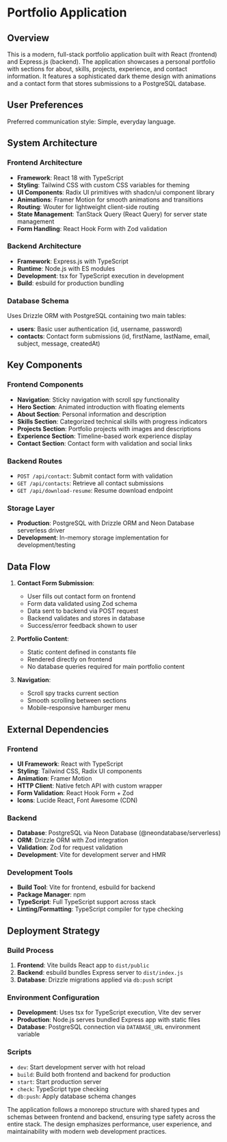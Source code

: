 # Portfolio Application

## Overview

This is a modern, full-stack portfolio application built with React (frontend) and Express.js (backend). The application showcases a personal portfolio with sections for about, skills, projects, experience, and contact information. It features a sophisticated dark theme design with animations and a contact form that stores submissions to a PostgreSQL database.

## User Preferences

Preferred communication style: Simple, everyday language.

## System Architecture

### Frontend Architecture
- **Framework**: React 18 with TypeScript
- **Styling**: Tailwind CSS with custom CSS variables for theming
- **UI Components**: Radix UI primitives with shadcn/ui component library
- **Animations**: Framer Motion for smooth animations and transitions
- **Routing**: Wouter for lightweight client-side routing
- **State Management**: TanStack Query (React Query) for server state management
- **Form Handling**: React Hook Form with Zod validation

### Backend Architecture
- **Framework**: Express.js with TypeScript
- **Runtime**: Node.js with ES modules
- **Development**: tsx for TypeScript execution in development
- **Build**: esbuild for production bundling

### Database Schema
Uses Drizzle ORM with PostgreSQL containing two main tables:
- **users**: Basic user authentication (id, username, password)
- **contacts**: Contact form submissions (id, firstName, lastName, email, subject, message, createdAt)

## Key Components

### Frontend Components
- **Navigation**: Sticky navigation with scroll spy functionality
- **Hero Section**: Animated introduction with floating elements
- **About Section**: Personal information and description
- **Skills Section**: Categorized technical skills with progress indicators
- **Projects Section**: Portfolio projects with images and descriptions
- **Experience Section**: Timeline-based work experience display
- **Contact Section**: Contact form with validation and social links

### Backend Routes
- `POST /api/contact`: Submit contact form with validation
- `GET /api/contacts`: Retrieve all contact submissions
- `GET /api/download-resume`: Resume download endpoint

### Storage Layer
- **Production**: PostgreSQL with Drizzle ORM and Neon Database serverless driver
- **Development**: In-memory storage implementation for development/testing

## Data Flow

1. **Contact Form Submission**:
   - User fills out contact form on frontend
   - Form data validated using Zod schema
   - Data sent to backend via POST request
   - Backend validates and stores in database
   - Success/error feedback shown to user

2. **Portfolio Content**:
   - Static content defined in constants file
   - Rendered directly on frontend
   - No database queries required for main portfolio content

3. **Navigation**:
   - Scroll spy tracks current section
   - Smooth scrolling between sections
   - Mobile-responsive hamburger menu

## External Dependencies

### Frontend
- **UI Framework**: React with TypeScript
- **Styling**: Tailwind CSS, Radix UI components
- **Animation**: Framer Motion
- **HTTP Client**: Native fetch API with custom wrapper
- **Form Validation**: React Hook Form + Zod
- **Icons**: Lucide React, Font Awesome (CDN)

### Backend
- **Database**: PostgreSQL via Neon Database (@neondatabase/serverless)
- **ORM**: Drizzle ORM with Zod integration
- **Validation**: Zod for request validation
- **Development**: Vite for development server and HMR

### Development Tools
- **Build Tool**: Vite for frontend, esbuild for backend
- **Package Manager**: npm
- **TypeScript**: Full TypeScript support across stack
- **Linting/Formatting**: TypeScript compiler for type checking

## Deployment Strategy

### Build Process
1. **Frontend**: Vite builds React app to `dist/public`
2. **Backend**: esbuild bundles Express server to `dist/index.js`
3. **Database**: Drizzle migrations applied via `db:push` script

### Environment Configuration
- **Development**: Uses tsx for TypeScript execution, Vite dev server
- **Production**: Node.js serves bundled Express app with static files
- **Database**: PostgreSQL connection via `DATABASE_URL` environment variable

### Scripts
- `dev`: Start development server with hot reload
- `build`: Build both frontend and backend for production
- `start`: Start production server
- `check`: TypeScript type checking
- `db:push`: Apply database schema changes

The application follows a monorepo structure with shared types and schemas between frontend and backend, ensuring type safety across the entire stack. The design emphasizes performance, user experience, and maintainability with modern web development practices.